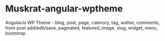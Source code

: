 # Muskrat-angular-wptheme
AngularJs WP Theme - blog, post, page, caterory, tag, author, comments, front post add/edit/save, paginated, featured_image, slug, widget, menu, bootstrap 
